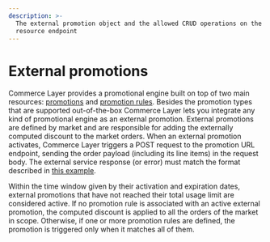 ```yaml
---
description: >-
  The external promotion object and the allowed CRUD operations on the related
  resource endpoint
---
```


# External promotions

Commerce Layer provides a promotional engine built on top of two main resources: [promotions](https://docs.commercelayer.io/api/resources/promotions) and [promotion rules](https://docs.commercelayer.io/api/resources/promotion\_rules). Besides the promotion types that are supported out-of-the-box Commerce Layer lets you integrate any kind of promotional engine as an external promotion. External promotions are defined by market and are responsible for adding the externally computed discount to the market orders. When an external promotion activates, Commerce Layer triggers a POST request to the promotion URL endpoint, sending the order payload (including its line items) in the request body. The external service response (or error) must match the format described in [this example](https://docs.commercelayer.io/api/external-resources/external-promotions).

Within the time window given by their activation and expiration dates, external promotions that have not reached their total usage limit are considered active. If no promotion rule is associated with an active external promotion, the computed discount is applied to all the orders of the market in scope. Otherwise, if one or more promotion rules are defined, the promotion is triggered only when it matches all of them.
